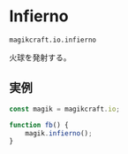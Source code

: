 # Infierno

`magikcraft.io.infierno`

火球を発射する。

## 実例

```javascript
const magik = magikcraft.io;

function fb() {
    magik.infierno();
}
```